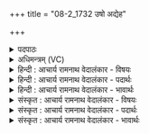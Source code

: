 +++
title = "08-2_1732 उषो अद्येह"

+++
<details><summary>पदपाठः</summary>

उ꣡षः꣢꣯। अ꣣द्य꣡। अ꣣। द्य꣢। इ꣣ह꣢। गो꣣मति। अ꣡श्वा꣢꣯वति। वि꣣भावरि। वि। भावरि। रेव꣢त्। अ꣣स्मे꣡इति꣢। वि। उ꣣च्छ। सूनृतावति। सु। नृतावति। १७३२।
</details>

<details><summary>अधिमन्त्रम् (VC)</summary>

- उषाः
- गोतमो राहूगणः
- उष्णिक्
- ऋषभः
</details>

<details><summary>हिन्दी : आचार्य रामनाथ वेदालंकार - विषयः</summary>

आगे फिर वही विषय कहा गया है।
</details>

<details><summary>हिन्दी : आचार्य रामनाथ वेदालंकार - पदार्थः</summary>

पदार्थान्वयभाषाः -  (गोमति) गौओं और दिव्य प्रकाशोंवाली, (अश्वावति) घोड़ों और प्राणबलोंवाली, (विभावरि) ज्योतिर्मयी, (सूनृतावति) प्रिय,सत्य,मधुर वेदवाणीवाली, (उषः) हे जगन्माता ! तू (अद्य) आज (इह) इस हमारे जीवन में (अस्मे) हमारे लिए (रेवत्) दिव्य ऐश्वर्य के साथ उदित होती हुई (व्युच्छ) तमोगुण की अधिकता का निवारण कर दे ॥२॥
</details>

<details><summary>हिन्दी : आचार्य रामनाथ वेदालंकार - भावार्थः</summary>

भावार्थभाषाः -  जैसे ज्योतिर्मयी उषा रात्रि के अन्धकार को हटाती है,वैसे ही जगन्माता स्तोताओं के मानस-पटल से तमोगुण के साम्राज्य को दूर करके उन्हें सत्त्वगुण की प्रधानतावाला कर देती है ॥२॥
</details>

<details><summary>संस्कृत : आचार्य रामनाथ वेदालंकार - विषयः</summary>

अथ पुनरपि स एव विषय उच्यते।
</details>

<details><summary>संस्कृत : आचार्य रामनाथ वेदालंकार - पदार्थः</summary>

पदार्थान्वयभाषाः -  हे (गोमति) गावः धेनवः दिव्यप्रकाशाश्चास्याः सन्तीति तादृशि, (अश्वावति) अश्वास्तुरगाः प्राणबलानि चास्याः सन्तीति तादृशि।[अत्र मन्त्रे ‘सोमाश्वेन्द्रियविश्वदेव्यस्य मतौ’ अ० ६।३।१३१ इत्यश्वशब्दस्य दीर्घः।] (विभावरि) ज्योतिर्मयि, (सूनृतावति) सूनृता प्रिया सत्या मधुरा च वेदवागस्या अस्तीति तादृशि (उषः) जगन्मातः ! त्वम् (अद्य) अस्मिन् दिने (इह) अस्माकं जीवने (अस्मे) अस्मभ्यम् (रेवत्) दिव्यैश्वर्ययुक्तं यथा स्यात् तथा।[अत्र रयिशब्दान्मतुपि ‘रयेर्मतौ बहुलम्’ अ० ६।१।३४ वा० इति वार्तिकेन यकारस्य सम्प्रसारणे ‘छन्दसीरः’ अ० ८।२।१५ इति मतुपो मस्य वत्वम्।] (व्युच्छ) तमोगुणाधिक्यं विवासय ॥२॥२
</details>

<details><summary>संस्कृत : आचार्य रामनाथ वेदालंकार - भावार्थः</summary>

भावार्थभाषाः -  यथा ज्योतिर्मयी उषा रात्रेरन्धकारं निवारयति तथैव जगज्जननी स्तोतॄणां मानसपटलात् तमोगुणसाम्राज्यं दूरीकृत्य तान् सत्त्वगुणप्रधानान् करोति ॥२॥
</details>